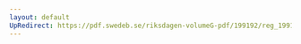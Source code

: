 ```yaml
---
layout: default
UpRedirect: https://pdf.swedeb.se/riksdagen-volumeG-pdf/199192/reg_199192/reg_199192_0174.pdf
---
```


